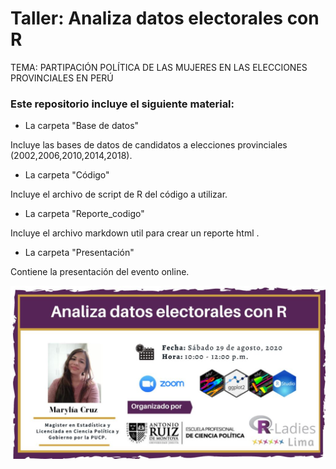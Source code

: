 # Taller: Analiza datos electorales con R 

TEMA: PARTIPACIÓN POLÍTICA DE LAS MUJERES EN LAS ELECCIONES PROVINCIALES EN PERÚ 

### Este repositorio incluye el siguiente material:

* La carpeta "Base de datos"

Incluye las bases de datos de candidatos a elecciones provinciales (2002,2006,2010,2014,2018).

* La carpeta "Código"

Incluye el archivo de script de R del código a utilizar.

* La carpeta "Reporte_codigo"

Incluye el archivo  markdown util para crear un reporte html  .

* La carpeta "Presentación"

Contiene la presentación del evento online.

![](flyerMeetup_V1.png)
